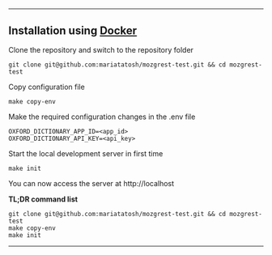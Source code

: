 #                

----------

## Installation using [Docker](https://www.docker.com)

Clone the repository and switch to the repository folder

    git clone git@github.com:mariatatosh/mozgrest-test.git && cd mozgrest-test

Copy configuration file

    make copy-env

Make the required configuration changes in the .env file

    OXFORD_DICTIONARY_APP_ID=<app_id>
    OXFORD_DICTIONARY_API_KEY=<api_key>

Start the local development server in first time

    make init

You can now access the server at http://localhost

**TL;DR command list**

    git clone git@github.com:mariatatosh/mozgrest-test.git && cd mozgrest-test
    make copy-env
    make init

----------
